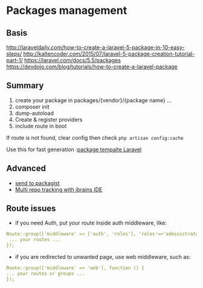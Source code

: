 # Packages management

## Basis
http://laraveldaily.com/how-to-create-a-laravel-5-package-in-10-easy-steps/
http://kaltencoder.com/2015/07/laravel-5-package-creation-tutorial-part-1/
https://laravel.com/docs/5.5/packages
https://devdojo.com/blog/tutorials/how-to-create-a-laravel-package

## Summary
1. create your package in packages/{vendor}/{package name} …
2. composer init
3. dump-autoload
4. Create & register providers
5. include route in boot 

If route is not found, clear config then check `php artisan config:cache`

Use this for fast generation :[package tempalte Laravel](https://github.com/cviebrock/laravel5-package-template)

## Advanced
* [send to packagist](http://blog.jgrossi.com/2013/creating-your-first-composer-packagist-package/)
* [Multi repo tracking with jbrains IDE](https://intellij-support.jetbrains.com/hc/en-us/community/posts/207052265-Multiple-git-repositories)

## Route issues
* if you need Auth, put your route inside auth middleware, like:
```yaml
Route::group(['middleware' => ['auth', 'roles'], 'roles'=>'administrator', 'prefix' => 'dwsync', 'as' => 'dwsync.'], function () {
 ... your routes ...
});
```
* if you are redirected to unwanted page, use web middleware, such as:
```yaml
Route::group(['middleware' => 'web'], function () {
... your routes or groups ...
});
```